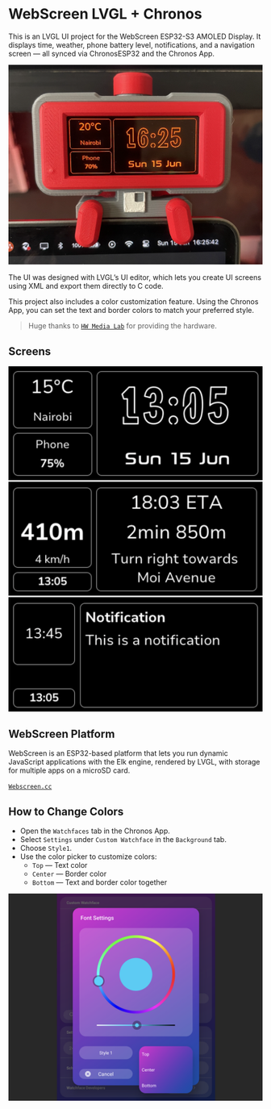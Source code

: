 # WebScreen LVGL + Chronos
This is an LVGL UI project for the WebScreen ESP32-S3 AMOLED Display.
It displays time, weather, phone battery level, notifications, and a navigation screen — all synced via ChronosESP32 and the Chronos App.

![webscreen](images/webscreen.png?raw=true "webscreen")

The UI was designed with LVGL’s UI editor, which lets you create UI screens using XML and export them directly to C code.

This project also includes a color customization feature.
Using the Chronos App, you can set the text and border colors to match your preferred style.

> Huge thanks to [`HW Media Lab`](https://www.linkedin.com/company/hwlab/) for providing the hardware.

## Screens

![home](images/home.png?raw=true "home")
![navigation](images/navigation.png?raw=true "navigation")
![notification](images/notification.png?raw=true "notification")

## WebScreen Platform
WebScreen is an ESP32-based platform that lets you run dynamic JavaScript applications with the Elk engine, rendered by LVGL, with storage for multiple apps on a microSD card.

[`Webscreen.cc`](https://webscreen.cc/)

## How to Change Colors
- Open the `Watchfaces` tab in the Chronos App.
- Select `Settings` under `Custom Watchface` in the `Background` tab.
- Choose `Style1`.
- Use the color picker to customize colors:
  - `Top` — Text color
  - `Center` — Border color
  - `Bottom` — Text and border color together

![setting](images/setting.png?raw=true "setting")